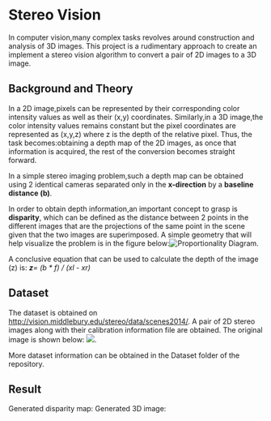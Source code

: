 # Stereo Vision
In computer vision,many complex tasks revolves around construction and analysis of 3D images. This project is a rudimentary approach to create an implement a stereo vision algorithm to convert a pair of 2D images to a 3D image.
## Background and Theory
In a 2D image,pixels can be represented by their corresponding color intensity values as well as their (x,y) coordinates. Similarly,in a 3D image,the color intensity values remains constant but the pixel coordinates are represented as (x,y,z) where z is the depth of the relative pixel. Thus, the task becomes:obtaining a depth map of the 2D images, as once that information is acquired, the rest of the conversion becomes straight forward.

In a simple stereo imaging problem,such a depth map can be obtained using 2 identical cameras separated only in the __x-direction__ by a __baseline distance (b)__.

In order to obtain depth information,an important concept to grasp is __disparity__, which can be defined as the distance between 2 points in the different images that are the projections of the same point in the scene given that the two images are superimposed. A simple geometry that will help visualize the problem is in the figure below:![Proportionality Diagram](https://user-images.githubusercontent.com/46095808/78978830-74865100-7acf-11ea-935b-0fc11ce33a37.png).

A conclusive equation that can be used to calculate the depth of the image (z) is: _**z**= (b * f) / (xl - xr)_

## Dataset 
The dataset is obtained on http://vision.middlebury.edu/stereo/data/scenes2014/. A pair of 2D stereo images along with their calibration information file are obtained. The original image is shown below: ![](https://user-images.githubusercontent.com/39924702/79196146-7d439380-7dfd-11ea-96db-c669437afa41.png).

More dataset information can be obtained in the Dataset folder of the repository. 

## Result
Generated disparity map:
Generated 3D image: 
